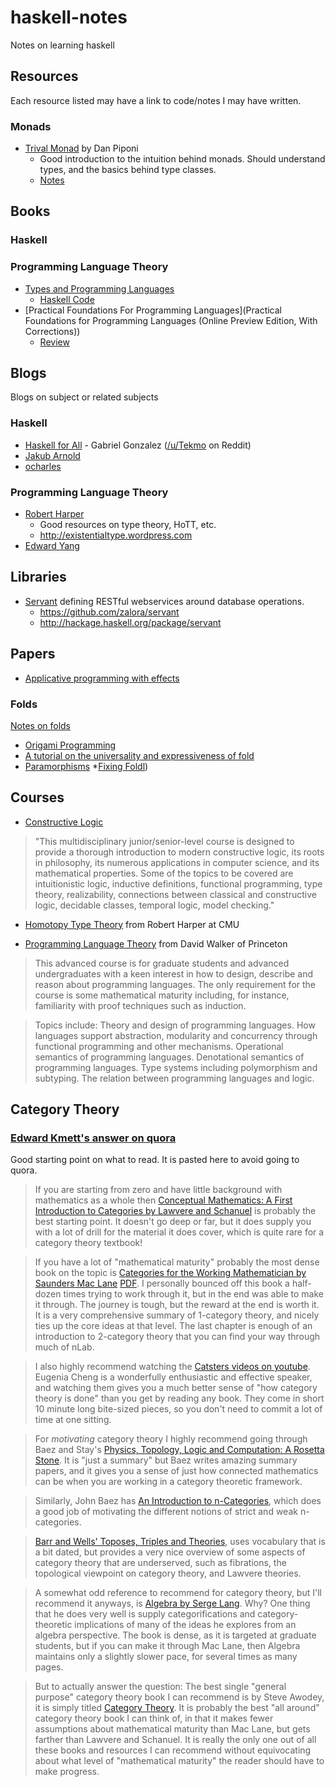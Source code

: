 haskell-notes
=============

Notes on learning haskell

## Resources
Each resource listed may have a link to code/notes I may have written.
### Monads
* [Trival Monad](http://blog.sigfpe.com/2007/04/trivial-monad.html) by Dan Piponi
  - Good introduction to the intuition behind monads. Should understand types, and the basics behind type classes.
  - [Notes](trivial-monad/README.md)

## Books

### Haskell

### Programming Language Theory
* [Types and Programming Languages](http://www.cis.upenn.edu/~bcpierce/tapl/)
  - [Haskell Code](https://code.google.com/p/tapl-haskell/)
* [Practical Foundations For Programming Languages](Practical Foundations for Programming Languages (Online Preview Edition, With Corrections))
  - [Review](http://blog.ezyang.com/2012/08/practical-foundations-for-programming-languages/)

## Blogs
Blogs on subject or related subjects
### Haskell
* [Haskell for All](http://www.haskellforall.com/) - Gabriel Gonzalez ([/u/Tekmo](http://www.reddit.com/user/Tekmo) on Reddit)
* [Jakub Arnold](http://blog.jakubarnold.cz/tags/haskell.html)
* [ocharles](https://ocharles.org.uk/blog/)

### Programming Language Theory
* [Robert Harper](http://www.cs.cmu.edu/~rwh/)
  - Good resources on type theory, HoTT, etc.
  - http://existentialtype.wordpress.com
* [Edward Yang](http://blog.ezyang.com/)

## Libraries
* [Servant](http://alpmestan.com/posts/2014-07-26-announcing-servant.html) defining RESTful webservices around database operations.
  - https://github.com/zalora/servant
  - http://hackage.haskell.org/package/servant

## Papers
* [Applicative programming with effects](http://www.soi.city.ac.uk/~ross/papers/Applicative.html)

### Folds
[Notes on folds](Fold/)
* [Origami Programming](http://www.cs.ox.ac.uk/jeremy.gibbons/publications/origami.pdf)
* [A tutorial on the universality and
expressiveness of fold](http://www.cs.nott.ac.uk/~gmh/fold.pdf)
* [Paramorphisms](http://www.kestrel.edu/home/people/meertens/publications/papers/Paramorphisms.pdf)
*[Fixing Foldl](http://www.well-typed.com/blog/90/))

## Courses
* [Constructive Logic](http://www.cs.cmu.edu/~fp/courses/15317-f00/)

> "This multidisciplinary junior/senior-level course is designed to provide a thorough introduction to modern constructive logic, its roots in philosophy, its numerous applications in computer science, and its mathematical properties. Some of the topics to be covered are intuitionistic logic, inductive definitions, functional programming, type theory, realizability, connections between classical and constructive logic, decidable classes, temporal logic, model checking."

* [Homotopy Type Theory](http://www.cs.cmu.edu/~rwh/courses/hott/) from Robert Harper at CMU

* [Programming Language Theory](http://www.cs.princeton.edu/~dpw/cos441-11/) from David Walker of Princeton

> This advanced course is for graduate students and advanced undergraduates with a keen interest in how to design, describe and reason about programming languages. The only requirement for the course is some mathematical maturity including, for instance, familiarity with proof techniques such as induction.

> Topics include: Theory and design of programming languages. How languages support abstraction, modularity and concurrency through functional programming and other mechanisms. Operational semantics of programming languages.  Denotational semantics of programming languages.  Type systems including polymorphism and subtyping.  The relation between programming languages and logic.

## Category Theory

### [Edward Kmett's answer on quora](http://www.quora.com/Category-Theory/What-is-the-best-textbook-for-Category-theory)
Good starting point on what to read. It is pasted here to avoid going to quora.
> If you are starting from zero and have little background with mathematics as a whole then [Conceptual Mathematics: A First Introduction to Categories by Lawvere and Schanuel](http://www.amazon.com/Conceptual-Mathematics-First-Introduction-Categories/dp/052171916X) is probably the best starting point. It doesn't go deep or far, but it does supply you with a lot of drill for the material it does cover, which is quite rare for a category theory textbook!

> If you have a lot of "mathematical maturity" probably the most dense book on the topic is [Categories for the Working Mathematician by Saunders Mac Lane](http://www.amazon.com/Categories-Working-Mathematician-Graduate-Mathematics/dp/0387984038) [PDF](http://www.maths.ed.ac.uk/~aar/papers/maclanecat.pdf). I personally bounced off this book a half-dozen times trying to work through it, but in the end was able to make it through. The journey is tough, but the reward at the end is worth it. It is a very comprehensive summary of 1-category theory, and nicely ties up the core ideas at that level. The last chapter is enough of an introduction to 2-category theory that you can find your way through much of nLab.

> I also highly recommend watching the [Catsters videos on youtube](https://www.youtube.com/user/TheCatsters). Eugenia Cheng is a wonderfully enthusiastic and effective speaker, and watching them gives you a much better sense of "how category theory is done" than you get by reading any book. They come in short 10 minute long bite-sized pieces, so you don't need to commit a lot of time at one sitting.

> For _motivating_ category theory I highly recommend going through Baez and Stay's [Physics, Topology, Logic and Computation: A Rosetta Stone](http://math.ucr.edu/home/baez/rosetta.pdf). It is "just a summary" but Baez writes amazing summary papers, and it gives you a sense of just how connected mathematics can be when you are working in a category theoretic framework.

> Similarly, John Baez has [An Introduction to n-Categories](http://arxiv.org/abs/q-alg/9705009), which does a good job of motivating the different notions of strict and weak n-categories.

> [Barr and Wells' Toposes, Triples and Theories](http://www.amazon.com/Toposes-Theories-Grundlehren-mathematischen-Wissenschaften/dp/1489900233), uses vocabulary that is a bit dated, but provides a very nice overview of some aspects of category theory that are underserved, such as fibrations, the topological viewpoint on category theory, and Lawvere theories.

> A somewhat odd reference to recommend for category theory, but I'll recommend it anyways, is [Algebra by Serge Lang](http://www.amazon.com/Algebra-Graduate-Texts-Mathematics-Serge/dp/038795385X). Why? One thing that he does very well is supply categorifications and category-theoretic implications of many of the ideas he explores from an algebra perspective. The book is dense, as it is targeted at graduate students, but if you can make it through Mac Lane, then Algebra maintains only a slightly slower pace, for several times as many pages.

> But to actually answer the question: The best single "general purpose" category theory book I can recommend is by Steve Awodey, it is simply titled [Category Theory](http://www.amazon.com/Category-Theory-Oxford-Logic-Guides/dp/0199237182). It is probably the best "all around" category theory book I can think of, in that it makes fewer assumptions about mathematical maturity than Mac Lane, but gets farther than Lawvere and Schanuel. It is really the only one out of all these books and resources I can recommend without equivocating about what level of "mathematical maturity" the reader should have to make progress.
